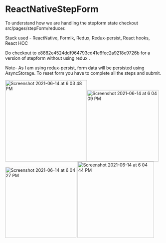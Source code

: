 # ReactNativeStepForm

To understand how we are handling the stepform state checkout src/pages/stepForm/reducer.

Stack used - ReactNative, Formik, Redux, Redux-persist, React hooks, React HOC

Do checkout to e8882e4524ddf964793cd41e6fec2a9218e9726b for a version of stepform without using redux .

Note-  As I am using redux-persist, form data will be persisted using AsyncStorage. To reset form you have to complete all the steps and submit.

<img width="262" alt="Screenshot 2021-06-14 at 6 03 48 PM" src="https://user-images.githubusercontent.com/41716058/121892841-e04ef400-cd3a-11eb-97ce-c23ed322af32.png"><img width="230" alt="Screenshot 2021-06-14 at 6 04 09 PM" src="https://user-images.githubusercontent.com/41716058/121892870-ec3ab600-cd3a-11eb-979d-f91db724df41.png">
<img width="228" alt="Screenshot 2021-06-14 at 6 04 27 PM" src="https://user-images.githubusercontent.com/41716058/121892907-f6f54b00-cd3a-11eb-8509-b638e132b61b.png">
<img width="245" alt="Screenshot 2021-06-14 at 6 04 44 PM" src="https://user-images.githubusercontent.com/41716058/121892935-01174980-cd3b-11eb-96a4-2a9896599fef.png">


